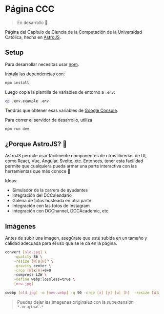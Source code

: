 # Página CCC

> En desarrollo 🚧

Página del Capítulo de Ciencia de la Computación de la Universidad Católica,
hecha en [AstroJS](https://astro.build/).

## Setup

Para desarrollar necesitas usar [npm](https://www.npmjs.com/).

Instala las dependencias con:

```bash
npm install
```

Luego copia la plantilla de variables de entorno a `.env`:

```bash
cp .env.example .env
```

Tendrás que obtener esas variables de [Google Console](https://console.developers.google.com/).

Para correr el servidor de desarrollo, utiliza

```bash
npm run dev
```

## ¿Porque AstroJS? 🤔

AstroJS permite usar fácilmente componentes de otras librerías de UI,
como React, Vue, Angular, Svelte, etc. Entonces, tener esta facilidad
permite que cualquiera pueda armar una parte interactiva con las
herramientas que más conoce 🚀

Ideas:
- Simulador de la carrera de ayudantes
- Integración del DCCalendario
- Galeria de fotos hosteada en otra parte
- Integración con las fotos de Instagram
- Integración con DCChannel, DCCAcademic, etc.

## Imágenes

Antes de subir una imagen, asegúrate que esté subida en un tamaño y
calidad adecuada para el uso que se le da en la página.

```bash
convert [old.jpg] \
    -quality 86 \
    -resize [W]x[H]^ \
    -gravity center \
    -crop [W]x[H]+0+0
    -compress LZW \
    -define webp:lossless=true \
    [new.jpg]
```

```bash
cwebp [old.jpg] -o [new.webp] -q 90 -crop [x] [y] [w] [h]  -resize [W]x[H]
```

> Puedes dejar las imagenes originales con la subextensión `*.original.*`
